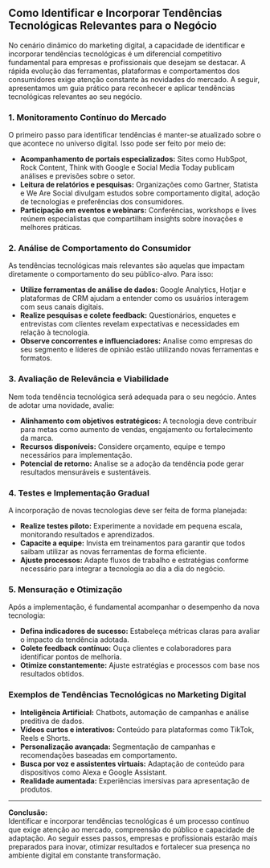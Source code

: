 ## Como Identificar e Incorporar Tendências Tecnológicas Relevantes para o Negócio

No cenário dinâmico do marketing digital, a capacidade de identificar e incorporar tendências tecnológicas é um diferencial competitivo fundamental para empresas e profissionais que desejam se destacar. A rápida evolução das ferramentas, plataformas e comportamentos dos consumidores exige atenção constante às novidades do mercado. A seguir, apresentamos um guia prático para reconhecer e aplicar tendências tecnológicas relevantes ao seu negócio.

### 1. Monitoramento Contínuo do Mercado

O primeiro passo para identificar tendências é manter-se atualizado sobre o que acontece no universo digital. Isso pode ser feito por meio de:

- **Acompanhamento de portais especializados:** Sites como HubSpot, Rock Content, Think with Google e Social Media Today publicam análises e previsões sobre o setor.
- **Leitura de relatórios e pesquisas:** Organizações como Gartner, Statista e We Are Social divulgam estudos sobre comportamento digital, adoção de tecnologias e preferências dos consumidores.
- **Participação em eventos e webinars:** Conferências, workshops e lives reúnem especialistas que compartilham insights sobre inovações e melhores práticas.

### 2. Análise de Comportamento do Consumidor

As tendências tecnológicas mais relevantes são aquelas que impactam diretamente o comportamento do seu público-alvo. Para isso:

- **Utilize ferramentas de análise de dados:** Google Analytics, Hotjar e plataformas de CRM ajudam a entender como os usuários interagem com seus canais digitais.
- **Realize pesquisas e colete feedback:** Questionários, enquetes e entrevistas com clientes revelam expectativas e necessidades em relação à tecnologia.
- **Observe concorrentes e influenciadores:** Analise como empresas do seu segmento e líderes de opinião estão utilizando novas ferramentas e formatos.

### 3. Avaliação de Relevância e Viabilidade

Nem toda tendência tecnológica será adequada para o seu negócio. Antes de adotar uma novidade, avalie:

- **Alinhamento com objetivos estratégicos:** A tecnologia deve contribuir para metas como aumento de vendas, engajamento ou fortalecimento da marca.
- **Recursos disponíveis:** Considere orçamento, equipe e tempo necessários para implementação.
- **Potencial de retorno:** Analise se a adoção da tendência pode gerar resultados mensuráveis e sustentáveis.

### 4. Testes e Implementação Gradual

A incorporação de novas tecnologias deve ser feita de forma planejada:

- **Realize testes piloto:** Experimente a novidade em pequena escala, monitorando resultados e aprendizados.
- **Capacite a equipe:** Invista em treinamentos para garantir que todos saibam utilizar as novas ferramentas de forma eficiente.
- **Ajuste processos:** Adapte fluxos de trabalho e estratégias conforme necessário para integrar a tecnologia ao dia a dia do negócio.

### 5. Mensuração e Otimização

Após a implementação, é fundamental acompanhar o desempenho da nova tecnologia:

- **Defina indicadores de sucesso:** Estabeleça métricas claras para avaliar o impacto da tendência adotada.
- **Colete feedback contínuo:** Ouça clientes e colaboradores para identificar pontos de melhoria.
- **Otimize constantemente:** Ajuste estratégias e processos com base nos resultados obtidos.

### Exemplos de Tendências Tecnológicas no Marketing Digital

- **Inteligência Artificial:** Chatbots, automação de campanhas e análise preditiva de dados.
- **Vídeos curtos e interativos:** Conteúdo para plataformas como TikTok, Reels e Shorts.
- **Personalização avançada:** Segmentação de campanhas e recomendações baseadas em comportamento.
- **Busca por voz e assistentes virtuais:** Adaptação de conteúdo para dispositivos como Alexa e Google Assistant.
- **Realidade aumentada:** Experiências imersivas para apresentação de produtos.

---

**Conclusão:**  
Identificar e incorporar tendências tecnológicas é um processo contínuo que exige atenção ao mercado, compreensão do público e capacidade de adaptação. Ao seguir esses passos, empresas e profissionais estarão mais preparados para inovar, otimizar resultados e fortalecer sua presença no ambiente digital em constante transformação.